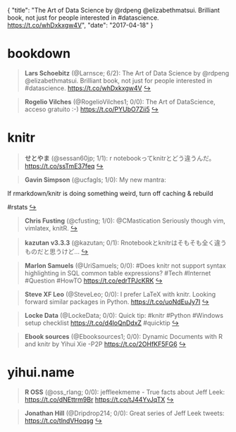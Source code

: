 {
  "title": "The Art of Data Science by @rdpeng @elizabethmatsui. Brilliant book, not just for people interested in #datascience. https://t.co/whDxkxgw4V",
  "date": "2017-04-18"
}

# bookdown

> **Lars Schoebitz** (@Larnsce; 6/2): The Art of Data Science by @rdpeng @elizabethmatsui. Brilliant book, not just for people interested in #datascience. https://t.co/whDxkxgw4V  [&#8618;](https://twitter.com/xieyihui/status/854217660120301568)

<!-- -->


> **Rogelio Vilches** (@RogelioVilches1; 0/0): The Art of DataScience, acceso gratuito :-) https://t.co/PYUbO7Zii5  [&#8618;](https://twitter.com/xieyihui/status/854143531337887744)

<!-- -->


# knitr

> **せとやま** (@sessan60jp; 1/1): r notebookってknitrとどう違うんだ。 https://t.co/ssTmE37feq  [&#8618;](https://twitter.com/xieyihui/status/854318242386423808)

<!-- -->


> **Gavin Simpson** (@ucfagls; 1/0): My new mantra:
>
If rmarkdown/knitr is doing something weird, turn off caching &amp; rebuild
>
#rstats  [&#8618;](https://twitter.com/xieyihui/status/854466128344514560)

<!-- -->


> **Chris Fusting** (@cfusting; 1/0): @CMastication Seriously though vim, vimlatex, knitR.  [&#8618;](https://twitter.com/xieyihui/status/854441536158879744)

<!-- -->


> **kazutan v3.3.3** (@kazutan; 0/1): Rnotebookとknitrはそもそも全く違うものだと思うけど…  [&#8618;](https://twitter.com/xieyihui/status/854319482424053760)

<!-- -->


> **Marlon Samuels** (@UriSamuels; 0/0): #Does knitr not support syntax highlighting in SQL common table expressions?
#Tech #Internet #Question #HowTO
https://t.co/edrTPJcKRK  [&#8618;](https://twitter.com/xieyihui/status/854359661826494465)

<!-- -->


> **Steve XF Leo** (@SteveLeo; 0/0): I prefer LaTeX with knitr. Looking forward similar packages in Python. https://t.co/uoNdEuJy7I  [&#8618;](https://twitter.com/xieyihui/status/854267705611898881)

<!-- -->


> **Locke Data** (@LockeData; 0/0): Quick tip: #knitr #Python #Windows setup checklist https://t.co/d4loQnDdxZ #quicktip  [&#8618;](https://twitter.com/xieyihui/status/854186362060378113)

<!-- -->


> **Ebook sources** (@Ebooksources1; 0/0): Dynamic Documents with R and knitr by Yihui Xie -P2P https://t.co/2OHfKF5FG6  [&#8618;](https://twitter.com/xieyihui/status/854031474634309632)

<!-- -->


# yihui.name

> **R OSS** (@oss_rlang; 0/0): jeffleekmeme - True facts about Jeff Leek: https://t.co/dNEttrm9Br https://t.co/tJ44YvJqTX  [&#8618;](https://twitter.com/xieyihui/status/854413619672600580)

<!-- -->


> **Jonathan Hill** (@Dripdrop214; 0/0): Great series of Jeff Leek tweets: https://t.co/tlndVHoqsg  [&#8618;](https://twitter.com/xieyihui/status/853967011046666242)

<!-- -->


